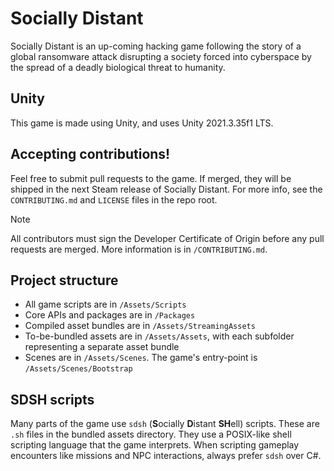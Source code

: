# Socially Distant
Socially Distant is an up-coming hacking game following the story of a global ransomware attack disrupting a society forced into cyberspace by the spread of a deadly biological threat to humanity.

## Unity
This game is made using Unity, and uses Unity 2021.3.35f1 LTS.

## Accepting contributions!
Feel free to submit pull requests to the game. If merged, they will be shipped in the next Steam release of Socially Distant. For more info, see the `CONTRIBUTING.md` and `LICENSE` files in the repo root.

> [!NOTE]
>All contributors must sign the Developer Certificate of Origin before any pull requests are merged. More information is in `/CONTRIBUTING.md`.

## Project structure

- All game scripts are in `/Assets/Scripts`
- Core APIs and packages are in `/Packages`
- Compiled asset bundles are in `/Assets/StreamingAssets`
- To-be-bundled assets are in `/Assets/Assets`, with each subfolder representing a separate asset bundle
- Scenes are in `/Assets/Scenes`. The game's entry-point is `/Assets/Scenes/Bootstrap`

## SDSH scripts
Many parts of the game use `sdsh` (**S**ocially **D**istant **SH**ell) scripts. These are `.sh` files in the bundled assets directory. They use a POSIX-like shell scripting language that the game interprets. When scripting gameplay encounters like missions and NPC interactions, always prefer `sdsh` over C#.
